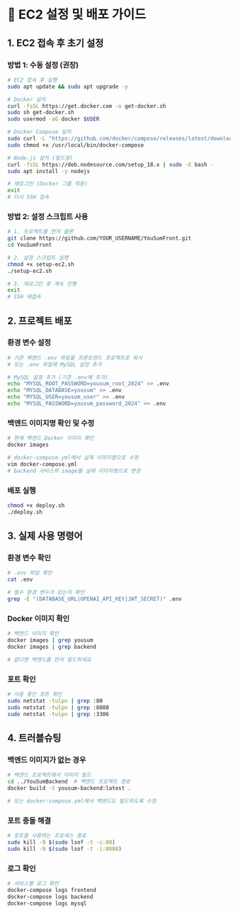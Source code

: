 # 🚀 EC2 설정 및 배포 가이드

## 1. EC2 접속 후 초기 설정

### 방법 1: 수동 설정 (권장)
```bash
# EC2 접속 후 실행
sudo apt update && sudo apt upgrade -y

# Docker 설치
curl -fsSL https://get.docker.com -o get-docker.sh
sudo sh get-docker.sh
sudo usermod -aG docker $USER

# Docker Compose 설치
sudo curl -L "https://github.com/docker/compose/releases/latest/download/docker-compose-$(uname -s)-$(uname -m)" -o /usr/local/bin/docker-compose
sudo chmod +x /usr/local/bin/docker-compose

# Node.js 설치 (빌드용)
curl -fsSL https://deb.nodesource.com/setup_18.x | sudo -E bash -
sudo apt install -y nodejs

# 재로그인 (Docker 그룹 적용)
exit
# 다시 SSH 접속
```

### 방법 2: 설정 스크립트 사용
```bash
# 1. 프로젝트를 먼저 클론
git clone https://github.com/YOUR_USERNAME/YouSumFront.git
cd YouSumFront

# 2. 설정 스크립트 실행
chmod +x setup-ec2.sh
./setup-ec2.sh

# 3. 재로그인 후 계속 진행
exit
# SSH 재접속
```

## 2. 프로젝트 배포

### 환경 변수 설정
```bash
# 기존 백엔드 .env 파일을 프론트엔드 프로젝트로 복사
# 또는 .env 파일에 MySQL 설정 추가

# MySQL 설정 추가 (기존 .env에 추가)
echo "MYSQL_ROOT_PASSWORD=yousum_root_2024" >> .env
echo "MYSQL_DATABASE=yousum" >> .env
echo "MYSQL_USER=yousum_user" >> .env
echo "MYSQL_PASSWORD=yousum_password_2024" >> .env
```

### 백엔드 이미지명 확인 및 수정
```bash
# 현재 백엔드 Docker 이미지 확인
docker images

# docker-compose.yml에서 실제 이미지명으로 수정
vim docker-compose.yml
# backend 서비스의 image를 실제 이미지명으로 변경
```

### 배포 실행
```bash
chmod +x deploy.sh
./deploy.sh
```

## 3. 실제 사용 명령어

### 환경 변수 확인
```bash
# .env 파일 확인
cat .env

# 필수 환경 변수가 있는지 확인
grep -E "(DATABASE_URL|OPENAI_API_KEY|JWT_SECRET)" .env
```

### Docker 이미지 확인
```bash
# 백엔드 이미지 확인
docker images | grep yousum
docker images | grep backend

# 없다면 백엔드를 먼저 빌드하세요
```

### 포트 확인
```bash
# 사용 중인 포트 확인
sudo netstat -tulpn | grep :80
sudo netstat -tulpn | grep :8080
sudo netstat -tulpn | grep :3306
```

## 4. 트러블슈팅

### 백엔드 이미지가 없는 경우
```bash
# 백엔드 프로젝트에서 이미지 빌드
cd ../YouSumBackend  # 백엔드 프로젝트 경로
docker build -t yousum-backend:latest .

# 또는 docker-compose.yml에서 백엔드도 빌드하도록 수정
```

### 포트 충돌 해결
```bash
# 포트를 사용하는 프로세스 종료
sudo kill -9 $(sudo lsof -t -i:80)
sudo kill -9 $(sudo lsof -t -i:8080)
```

### 로그 확인
```bash
# 서비스별 로그 확인
docker-compose logs frontend
docker-compose logs backend
docker-compose logs mysql
``` 